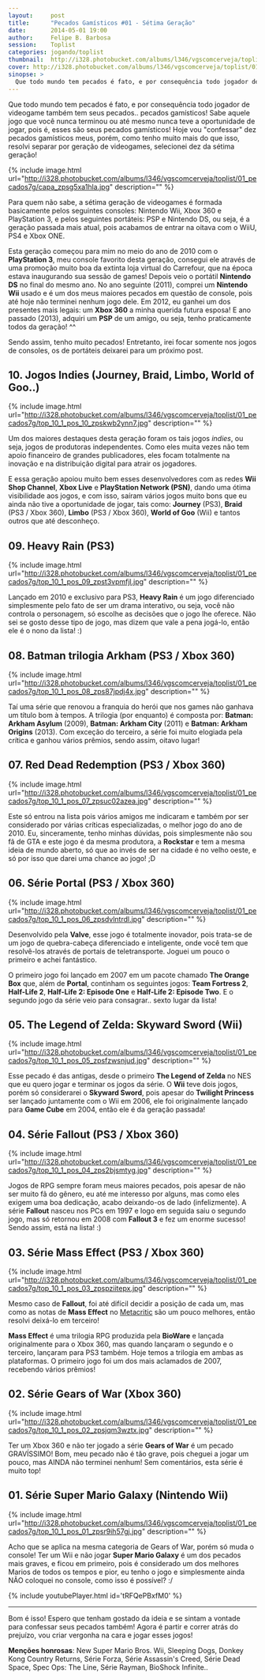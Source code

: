 ```yaml
---
layout:     post
title:      "Pecados Gamísticos #01 - Sétima Geração"
date:       2014-05-01 19:00
author:     Felipe B. Barbosa
session:    Toplist
categories: jogando/toplist
thumbnail:  http://i328.photobucket.com/albums/l346/vgscomcerveja/toplist/01_pecados7g/post_thumbnail_zpstgclqajr.jpg
cover: http://i328.photobucket.com/albums/l346/vgscomcerveja/toplist/01_pecados7g/post_header_zpspal0knnh.jpg
sinopse: >
  Que todo mundo tem pecados é fato, e por consequência todo jogador de videogame também tem seus pecados.. pecados gamísticos! Sabe aquele jogo que você nunca terminou ou até mesmo nunca teve a oportunidade de jogar, pois é, esses são seus pecados gamísticos! Hoje vou "confessar" dez pecados gamísticos meus, porém, como tenho muito mais do que isso, resolvi separar por geração de videogames, selecionei dez da sétima geração!
---
```

Que todo mundo tem pecados é fato, e por consequência todo jogador de videogame também tem seus pecados.. pecados gamísticos! Sabe aquele jogo que você nunca terminou ou até mesmo nunca teve a oportunidade de jogar, pois é, esses são seus pecados gamísticos! Hoje vou "confessar" dez pecados gamísticos meus, porém, como tenho muito mais do que isso, resolvi separar por geração de videogames, selecionei dez da sétima geração!

{% include image.html url="http://i328.photobucket.com/albums/l346/vgscomcerveja/toplist/01_pecados7g/capa_zpsg5xa1hla.jpg" description="" %}

Para quem não sabe, a sétima geração de videogames é formada basicamente pelos seguintes consoles: Nintendo Wii, Xbox 360 e PlayStation 3, e pelos seguintes portáteis: PSP e Nintendo DS, ou seja, é a geração passada mais atual, pois acabamos de entrar na oitava com o WiiU, PS4 e Xbox ONE.

Esta geração começou para mim no meio do ano de 2010 com o **PlayStation 3**, meu console favorito desta geração, consegui ele através de uma promoção muito boa da extinta loja virtual do Carrefour, que na época estava inaugurando sua sessão de games! Depois veio o portátil **Nintendo DS** no final do mesmo ano. No ano seguinte (2011), comprei um **Nintendo Wii** usado e é um dos meus maiores pecados em questão de console, pois até hoje não terminei nenhum jogo dele. Em 2012, eu ganhei um dos presentes mais legais: um **Xbox 360** a minha querida futura esposa! E ano passado (2013), adquiri um **PSP** de um amigo, ou seja, tenho praticamente todos da geração! ^^

Sendo assim, tenho muito pecados! Entretanto, irei focar somente nos jogos de consoles, os de portáteis deixarei para um próximo post.

## 10. Jogos Indies (Journey, Braid, Limbo, World of Goo..)

{% include image.html url="http://i328.photobucket.com/albums/l346/vgscomcerveja/toplist/01_pecados7g/top_10_1_pos_10_zpskwb2ynn7.jpg" description="" %}

Um dos maiores destaques desta geração foram os tais jogos *indies*, ou seja, jogos de produtoras independentes. Como eles muita vezes não tem apoio financeiro de grandes publicadores, eles focam totalmente na inovação e na distribuição digital para atrair os jogadores.

E essa geração apoiou muito bem esses desenvolvedores com as redes **Wii Shop Channel**, **Xbox Live** e **PlayStation Network (PSN)**, dando uma ótima visibilidade aos jogos, e com isso, saíram vários jogos muito bons que eu ainda não tive a oportunidade de jogar, tais como: **Journey** (PS3), **Braid** (PS3 / Xbox 360), **Limbo** (PS3 / Xbox 360), **World of Goo** (Wii) e tantos outros que até desconheço.

## 09. Heavy Rain (PS3)

{% include image.html url="http://i328.photobucket.com/albums/l346/vgscomcerveja/toplist/01_pecados7g/top_10_1_pos_09_zpst3vpmfjl.jpg" description="" %}

Lançado em 2010 e exclusivo para PS3, **Heavy Rain** é um jogo diferenciado simplesmente pelo fato de ser um drama interativo, ou seja, você não controla o personagem, só escolhe as decisões que o jogo lhe oferece. Não sei se gosto desse tipo de jogo, mas dizem que vale a pena jogá-lo, então ele é o nono da lista! :)

## 08. Batman trilogia Arkham (PS3 / Xbox 360)

{% include image.html url="http://i328.photobucket.com/albums/l346/vgscomcerveja/toplist/01_pecados7g/top_10_1_pos_08_zps87jpdj4x.jpg" description="" %}

Taí uma série que renovou a franquia do herói que nos games não ganhava um título bom à tempos. A trilogia (por enquanto) é composta por: **Batman: Arkham Asylum** (2009), **Batman: Arkham City** (2011) e **Batman: Arkham Origins** (2013). Com exceção do terceiro, a série foi muito elogiada pela crítica e ganhou vários prêmios, sendo assim, oitavo lugar!

## 07. Red Dead Redemption (PS3 / Xbox 360)

{% include image.html url="http://i328.photobucket.com/albums/l346/vgscomcerveja/toplist/01_pecados7g/top_10_1_pos_07_zpsuc02azea.jpg" description="" %}

Este só entrou na lista pois vários amigos me indicaram e também por ser considerado por várias críticas especializadas, o melhor jogo do ano de 2010. Eu, sinceramente, tenho minhas dúvidas, pois simplesmente não sou fã de GTA e este jogo é da mesma produtora, a **Rockstar** e tem a mesma ideia de mundo aberto, só que ao invés de ser na cidade é no velho oeste, e só por isso que darei uma chance ao jogo! ;D

## 06. Série Portal (PS3 / Xbox 360)

{% include image.html url="http://i328.photobucket.com/albums/l346/vgscomcerveja/toplist/01_pecados7g/top_10_1_pos_06_zpsdvlntrdl.jpg" description="" %}

Desenvolvido pela **Valve**, esse jogo é totalmente inovador, pois trata-se de um jogo de quebra-cabeça diferenciado e inteligente, onde você tem que resolvê-los através de portais de teletransporte. Joguei um pouco o primeiro e achei fantástico.

O primeiro jogo foi lançado em 2007 em um pacote chamado **The Orange Box** que, além de **Portal**, continham os seguintes jogos: **Team Fortress 2**, **Half-Life 2**, **Half-Life 2: Episode One** e **Half-Life 2: Episode Two**. E o segundo jogo da série veio para consagrar.. sexto lugar da lista!

## 05. The Legend of Zelda: Skyward Sword (Wii)

{% include image.html url="http://i328.photobucket.com/albums/l346/vgscomcerveja/toplist/01_pecados7g/top_10_1_pos_05_zpsfzwsnjud.jpg" description="" %}

Esse pecado é das antigas, desde o primeiro **The Legend of Zelda** no NES que eu quero jogar e terminar os jogos da série. O **Wii** teve dois jogos, porém só considerarei o **Skyward Sword**, pois apesar do **Twilight Princess** ser lançado juntamente com o Wii em 2006, ele foi originalmente lançado para **Game Cube** em 2004, então ele é da geração passada!

## 04. Série Fallout (PS3 / Xbox 360)

{% include image.html url="http://i328.photobucket.com/albums/l346/vgscomcerveja/toplist/01_pecados7g/top_10_1_pos_04_zps2bjsmtyg.jpg" description="" %}

Jogos de RPG sempre foram meus maiores pecados, pois apesar de não ser muito fã do gênero, eu até me interesso por alguns, mas como eles exigem uma boa dedicação, acabo deixando-os de lado (infelizmente). A série **Fallout** nasceu nos PCs em 1997 e logo em seguida saiu o segundo jogo, mas só retornou em 2008 com **Fallout 3** e fez um enorme sucesso! Sendo assim, está na lista! :)

## 03. Série Mass Effect (PS3 / Xbox 360)

{% include image.html url="http://i328.photobucket.com/albums/l346/vgscomcerveja/toplist/01_pecados7g/top_10_1_pos_03_zpspziitepx.jpg" description="" %}

Mesmo caso de **Fallout**, foi até difícil decidir a posição de cada um, mas como as notas de **Mass Effect** no [Metacritic](http://www.metacritic.com/) são um pouco melhores, então resolvi deixá-lo em terceiro!

**Mass Effect** é uma trilogia RPG produzida pela **BioWare** e lançada originalmente para o Xbox 360, mas quando lançaram o segundo e o terceiro, lançaram para PS3 também. Hoje temos a trilogia em ambas as plataformas. O primeiro jogo foi um dos mais aclamados de 2007, recebendo vários prêmios!

## 02. Série Gears of War (Xbox 360)

{% include image.html url="http://i328.photobucket.com/albums/l346/vgscomcerveja/toplist/01_pecados7g/top_10_1_pos_02_zpsjqm3wztx.jpg" description="" %}

Ter um Xbox 360 e não ter jogado a série **Gears of War** é um pecado GRAVÍSSIMO! Bom, meu pecado não é tão grave, pois cheguei a jogar um pouco, mas AINDA não terminei nenhum! Sem comentários, esta série é muito top!

## 01. Série Super Mario Galaxy (Nintendo Wii)

{% include image.html url="http://i328.photobucket.com/albums/l346/vgscomcerveja/toplist/01_pecados7g/top_10_1_pos_01_zpsr9ih57gj.jpg" description="" %}

Acho que se aplica na mesma categoria de Gears of War, porém só muda o console! Ter um Wii e não jogar **Super Mario Galaxy** é um dos pecados mais graves, e ficou em primeiro, pois é considerado um dos melhores Marios de todos os tempos e pior, eu tenho o jogo e simplesmente ainda NÃO coloquei no console, como isso é possível? :/

{% include youtubePlayer.html id='tRFQePBxfM0' %}

---

Bom é isso! Espero que tenham gostado da ideia e se sintam a vontade para confessar seus pecados também! Agora é partir e correr atrás do prejuízo, vou criar vergonha na cara e jogar esses jogos!

**Menções honrosas**: New Super Mario Bros. Wii, Sleeping Dogs, Donkey Kong Country Returns, Série Forza, Série Assassin's Creed, Série Dead Space, Spec Ops: The Line, Série Rayman, BioShock Infinite..
